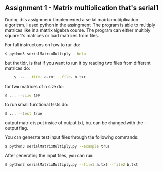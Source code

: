 ## Assignment 1 - Matrix multiplication that's serial1


During this assignment I implemented a serial matrix multiplication
algorithm. I used python in the assingment. The program is able to
multiply matrices like in a matrix algebra course. The program can either
multiply square 1's matrices or load matrices from files.


For full instructions on how to run do:

```sh
$ python3 serialMatrixMultiply --help 
```

but the tldr, is that if you want to run it by reading two files from different
matrices do:

```sh
    $ ... --file1 a.txt --file2 b.txt
```

for two matrices of n size do:

```sh
$ ... --size 100
```

to run small functional tests do:

```sh
$ ... --test true
```

output matrix is put inside of output.txt, but can be changed with the
--output flag.


You can generate test input files through the following commands:

```sh
$ python3 serialMatrixMultiply.py --example true
```


After generating the input files, you can run:

```sh
$ python3 serialMatrixMultiply.py --file1 a.txt --file2 b.txt
```
